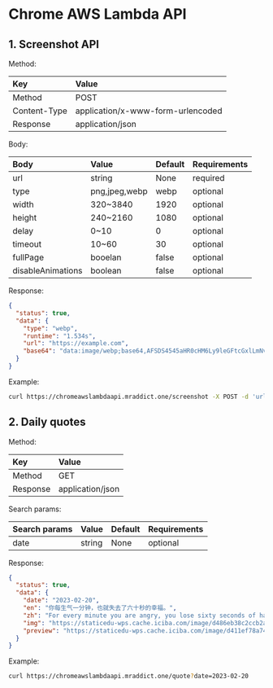 # Chrome AWS Lambda API

## 1. Screenshot API

Method:

| Key          | Value                             |
| :----------- | :-------------------------------- |
| Method       | POST                              |
| Content-Type | application/x-www-form-urlencoded |
| Response     | application/json                  |

Body:

| Body              | Value         | Default | Requirements |
| :---------------- | :------------ | :------ | :----------- |
| url               | string        | None    | required     |
| type              | png,jpeg,webp | webp    | optional     |
| width             | 320~3840      | 1920    | optional     |
| height            | 240~2160      | 1080    | optional     |
| delay             | 0~10          | 0       | optional     |
| timeout           | 10~60         | 30      | optional     |
| fullPage          | booelan       | false   | optional     |
| disableAnimations | boolean       | false   | optional     |

Response:

```json
{
  "status": true,
  "data": {
    "type": "webp",
    "runtime": "1.534s",
    "url": "https://example.com",
    "base64": "data:image/webp;base64,AFSDS4545aHR0cHM6Ly9leGFtcGxlLmNvbQ=="
  }
}
```

Example:

```bash
curl https://chromeawslambdaapi.mraddict.one/screenshot -X POST -d 'url=https://example.com'
```

## 2. Daily quotes

Method:

| Key      | Value            |
| :------- | :--------------- |
| Method   | GET              |
| Response | application/json |

Search params:

| Search params | Value  | Default | Requirements |
| :------------ | :----- | :------ | :----------- |
| date          | string | None    | optional     |

Response:

```json
{
  "status": true,
  "data": {
    "date": "2023-02-20",
    "en": "你每生气一分钟，也就失去了六十秒的幸福。",
    "zh": "For every minute you are angry, you lose sixty seconds of happiness.",
    "img": "https://staticedu-wps.cache.iciba.com/image/d486eb38c2ccb2a54de3d155a66eb31f.jpg",
    "preview": "https://staticedu-wps.cache.iciba.com/image/d411ef78a741e412b9c8fe238b7faa5c.jpg"
  }
}
```

Example:

```bash
curl https://chromeawslambdaapi.mraddict.one/quote?date=2023-02-20
```
